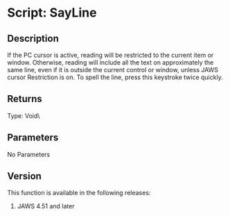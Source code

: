 # Script: SayLine

## Description

If the PC cursor is active, reading will be restricted to the current
item or window. Otherwise, reading will include all the text on
approximately the same line, even if it is outside the current control
or window, unless JAWS cursor Restriction is on. To spell the line,
press this keystroke twice quickly.

## Returns

Type: Void\

## Parameters

No Parameters

## Version

This function is available in the following releases:

1.  JAWS 4.51 and later
